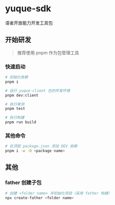 # yuque-sdk
语雀开放能力开发工具包

## 开始研发

> 推荐使用 pnpm 作为包管理工具

### 快速启动

```bash
# 初始化依赖
pnpm i

# 运行 yuque-client 包的开发环境
pnpm dev:client

# 执行单测
pnpm test

# 执行构建
pnpm run build
```

### 其他命令

```bash
# 在顶层 package.json 添加 DEV 依赖
pnpm i -w -D <package name>
```

## 其他

### father 创建子包

```bash
# 创建 <folder name> 并初始化项目（采用 father 构建）
npx create-father <folder name>
```